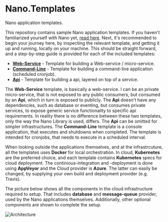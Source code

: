 # Nano.Templates
Nano application templates.  

This repository contains sample Nano application templates. If you haven't familiarized yourself with Nano yet, [read here](https://github.com/Nano-Core/Nano.Library/blob/master/README.md). Next, it's recommended to begin your journey here, by inspecting the relevant template, and getting it up and running, locally on your machine. This should be straight forward, and a step-by-step guide is provided for each of the included templates: 

  - **[Web-Service](https://github.com/Nano-Core/Nano.Templates/tree/master/Web/README.md)** - Template for building a Web-service / micro-service. 
  - **[Command-Line](https://github.com/Nano-Core/Nano.Templates/tree/master/Console/README.md)** - Template for building a command-line application (scheduled cronjob). 
  - **[Api](https://github.com/Nano-Core/Nano.Templates/tree/master/Api/README.md)** - Template for building a api, layered on top of a service. 

The **Web-Service** template, is basically a web-service. I can be an private micro-service, that is not exposed to any public consumers, but consumed by an **Api**, which in turn is exposed to publicly. The **Api** doesn't have any dependencies, such as database or eventing, but consumes private services, to expose generic service functionality to specific api requirements. In reality there is no difference between these two templates, only the way the Nano Library is used, differs.  The **Api** can be omitted for simpler infrastructures. The **Command-Line** template is a console application, that executes and shutdowns when completed. The template is intended for cronjobs, that needs to execute in a scheduled interval.  

When looking outside the applications themselves, and at the infrastrcuture, all the templates uses **Docker** for local orchestration. In cloud, **Kubernetes** are the preferred choice, and each template contains **Kubernetes** specs for cloud deployment. The continious-integration and -deployment is done using **AppVeyor** and the Cloud provider is **Azure**. The latter can easily be changed, by supplying your own build and deployment provider (e.g. Travis).  

The picture below shows all the components in the cloud infrastructure required to setup. That includes **database** and **message-queue** provider, used by the Nano applications themselves. Additionally, other optional components are shown to complete the setup. 

![Architecture](https://raw.githubusercontent.com/wiki/Nano-Core/Nano.Templates/Images/Nano.Templates.Architecture.png)
